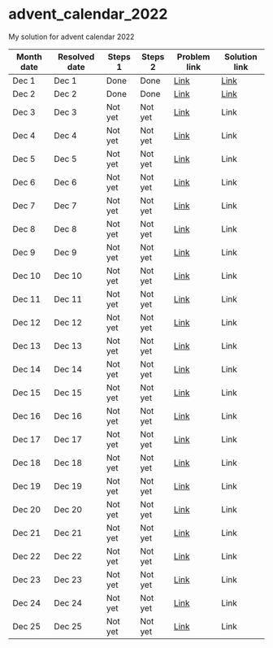 # advent_calendar_2022
My solution for advent calendar 2022

| Month date | Resolved date | Steps 1 | Steps 2 | Problem link                                 | Solution link                                                                         |
|------------|---------------|---------|---------|----------------------------------------------|---------------------------------------------------------------------------------------|
| Dec 1      | Dec 1         | Done    | Done    | [Link](https://adventofcode.com/2022/day/1)  | [Link](https://github.com/gohabsgo2142/advent_calendar_2022/tree/main/december/Day_1) |
| Dec 2      | Dec 2         | Done    | Done    | [Link](https://adventofcode.com/2022/day/2)  | [Link](https://github.com/gohabsgo2142/advent_calendar_2022/tree/main/december/Day_2) |
| Dec 3      | Dec 3         | Not yet | Not yet | [Link](https://adventofcode.com/2022/day/3)  | Link                                                                                  |
| Dec 4      | Dec 4         | Not yet | Not yet | [Link](https://adventofcode.com/2022/day/4)  | Link                                                                                  |
| Dec 5      | Dec 5         | Not yet | Not yet | [Link](https://adventofcode.com/2022/day/5)  | Link                                                                                  |
| Dec 6      | Dec 6         | Not yet | Not yet | [Link](https://adventofcode.com/2022/day/6)  | Link                                                                                  |
| Dec 7      | Dec 7         | Not yet | Not yet | [Link](https://adventofcode.com/2022/day/7)  | Link                                                                                  |
| Dec 8      | Dec 8         | Not yet | Not yet | [Link](https://adventofcode.com/2022/day/8)  | Link                                                                                  |
| Dec 9      | Dec 9         | Not yet | Not yet | [Link](https://adventofcode.com/2022/day/9)  | Link                                                                                  |
| Dec 10     | Dec 10        | Not yet | Not yet | [Link](https://adventofcode.com/2022/day/10) | Link                                                                                  |
| Dec 11     | Dec 11        | Not yet | Not yet | [Link](https://adventofcode.com/2022/day/11) | Link                                                                                  |
| Dec 12     | Dec 12        | Not yet | Not yet | [Link](https://adventofcode.com/2022/day/12) | Link                                                                                  |
| Dec 13     | Dec 13        | Not yet | Not yet | [Link](https://adventofcode.com/2022/day/13) | Link                                                                                  |
| Dec 14     | Dec 14        | Not yet | Not yet | [Link](https://adventofcode.com/2022/day/14) | Link                                                                                  |
| Dec 15     | Dec 15        | Not yet | Not yet | [Link](https://adventofcode.com/2022/day/15) | Link                                                                                  |
| Dec 16     | Dec 16        | Not yet | Not yet | [Link](https://adventofcode.com/2022/day/16) | Link                                                                                  |
| Dec 17     | Dec 17        | Not yet | Not yet | [Link](https://adventofcode.com/2022/day/17) | Link                                                                                  |
| Dec 18     | Dec 18        | Not yet | Not yet | [Link](https://adventofcode.com/2022/day/18) | Link                                                                                  |
| Dec 19     | Dec 19        | Not yet | Not yet | [Link](https://adventofcode.com/2022/day/19) | Link                                                                                  |
| Dec 20     | Dec 20        | Not yet | Not yet | [Link](https://adventofcode.com/2022/day/20) | Link                                                                                  |
| Dec 21     | Dec 21        | Not yet | Not yet | [Link](https://adventofcode.com/2022/day/21) | Link                                                                                  |
| Dec 22     | Dec 22        | Not yet | Not yet | [Link](https://adventofcode.com/2022/day/22) | Link                                                                                  |
| Dec 23     | Dec 23        | Not yet | Not yet | [Link](https://adventofcode.com/2022/day/23) | Link                                                                                  |
| Dec 24     | Dec 24        | Not yet | Not yet | [Link](https://adventofcode.com/2022/day/24) | Link                                                                                  |
| Dec 25     | Dec 25        | Not yet | Not yet | [Link](https://adventofcode.com/2022/day/25) | Link                                                                                  |
